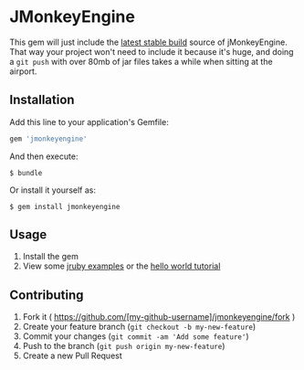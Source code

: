 # JMonkeyEngine

This gem will just include the [latest stable build](http://updates.jmonkeyengine.org/stable/3.0/engine/) source of jMonkeyEngine. That way your project won't need to include it because it's huge, and doing a `git push` with over 80mb of jar files takes a while when sitting at the airport.

## Installation

Add this line to your application's Gemfile:

```ruby
gem 'jmonkeyengine'
```

And then execute:

    $ bundle

Or install it yourself as:

    $ gem install jmonkeyengine

## Usage

1. Install the gem
2. View some [jruby examples](https://github.com/jwoertink/waves) or the [hello world tutorial](http://wiki.jmonkeyengine.org/doku.php/jme3#tutorials_for_beginners)


## Contributing

1. Fork it ( https://github.com/[my-github-username]/jmonkeyengine/fork )
2. Create your feature branch (`git checkout -b my-new-feature`)
3. Commit your changes (`git commit -am 'Add some feature'`)
4. Push to the branch (`git push origin my-new-feature`)
5. Create a new Pull Request
